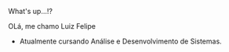 What's up...!?

OLá, me chamo Luiz Felipe

- Atualmente cursando Análise e Desenvolvimento de Sistemas.

  
